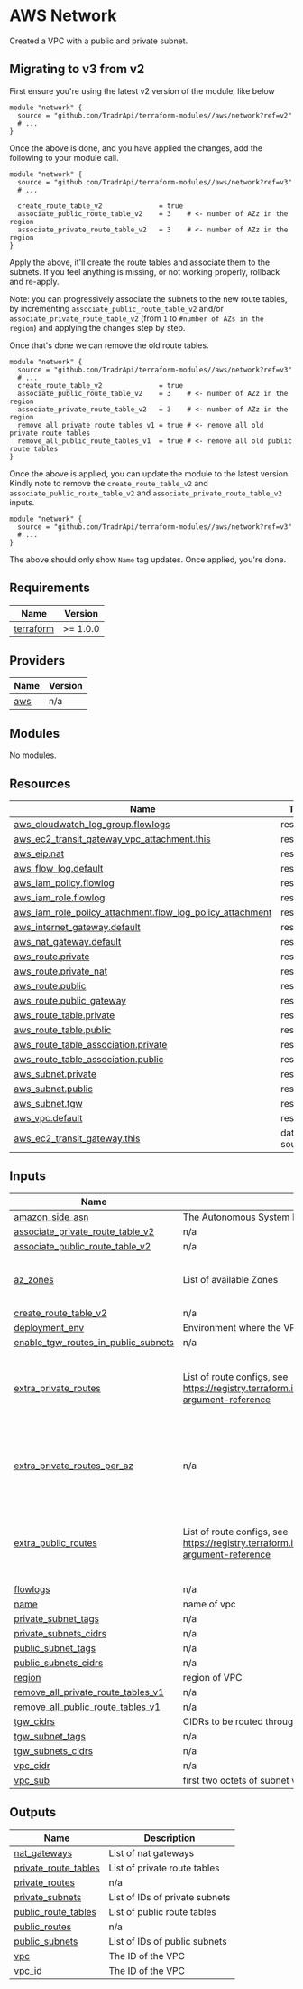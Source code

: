 # AWS Network

Created a VPC with a public and private subnet.

## Migrating to v3 from v2

First ensure you're using the latest v2 version of the module, like below

```hcl
module "network" {
  source = "github.com/TradrApi/terraform-modules//aws/network?ref=v2"
  # ...
}
```

Once the above is done, and you have applied the changes, add the following to your module call.

```hcl
module "network" {
  source = "github.com/TradrApi/terraform-modules//aws/network?ref=v3"
  # ...

  create_route_table_v2              = true
  associate_public_route_table_v2    = 3    # <- number of AZz in the region
  associate_private_route_table_v2   = 3    # <- number of AZz in the region
}
```

Apply the above, it'll create the route tables and associate them to the subnets. If you feel anything is missing, or not working properly, rollback and re-apply.

Note: you can progressively associate the subnets to the new route tables, by incrementing `associate_public_route_table_v2` and/or `associate_private_route_table_v2` (from `1` to `#number of AZs in the region`) and applying the changes step by step.

Once that's done we can remove the old route tables.

```hcl
module "network" {
  source = "github.com/TradrApi/terraform-modules//aws/network?ref=v3"
  # ...
  create_route_table_v2              = true
  associate_public_route_table_v2    = 3    # <- number of AZz in the region
  associate_private_route_table_v2   = 3    # <- number of AZz in the region
  remove_all_private_route_tables_v1 = true # <- remove all old private route tables
  remove_all_public_route_tables_v1  = true # <- remove all old public route tables
}
```

Once the above is applied, you can update the module to the latest version. Kindly note to remove the `create_route_table_v2` and `associate_public_route_table_v2` and `associate_private_route_table_v2` inputs.

```hcl
module "network" {
  source = "github.com/TradrApi/terraform-modules//aws/network?ref=v3"
  # ...
}
```

The above should only show `Name` tag updates. Once applied, you're done.

<!-- BEGIN_TF_DOCS -->
## Requirements

| Name | Version |
|------|---------|
| <a name="requirement_terraform"></a> [terraform](#requirement\_terraform) | >= 1.0.0 |

## Providers

| Name | Version |
|------|---------|
| <a name="provider_aws"></a> [aws](#provider\_aws) | n/a |

## Modules

No modules.

## Resources

| Name | Type |
|------|------|
| [aws_cloudwatch_log_group.flowlogs](https://registry.terraform.io/providers/hashicorp/aws/latest/docs/resources/cloudwatch_log_group) | resource |
| [aws_ec2_transit_gateway_vpc_attachment.this](https://registry.terraform.io/providers/hashicorp/aws/latest/docs/resources/ec2_transit_gateway_vpc_attachment) | resource |
| [aws_eip.nat](https://registry.terraform.io/providers/hashicorp/aws/latest/docs/resources/eip) | resource |
| [aws_flow_log.default](https://registry.terraform.io/providers/hashicorp/aws/latest/docs/resources/flow_log) | resource |
| [aws_iam_policy.flowlog](https://registry.terraform.io/providers/hashicorp/aws/latest/docs/resources/iam_policy) | resource |
| [aws_iam_role.flowlog](https://registry.terraform.io/providers/hashicorp/aws/latest/docs/resources/iam_role) | resource |
| [aws_iam_role_policy_attachment.flow_log_policy_attachment](https://registry.terraform.io/providers/hashicorp/aws/latest/docs/resources/iam_role_policy_attachment) | resource |
| [aws_internet_gateway.default](https://registry.terraform.io/providers/hashicorp/aws/latest/docs/resources/internet_gateway) | resource |
| [aws_nat_gateway.default](https://registry.terraform.io/providers/hashicorp/aws/latest/docs/resources/nat_gateway) | resource |
| [aws_route.private](https://registry.terraform.io/providers/hashicorp/aws/latest/docs/resources/route) | resource |
| [aws_route.private_nat](https://registry.terraform.io/providers/hashicorp/aws/latest/docs/resources/route) | resource |
| [aws_route.public](https://registry.terraform.io/providers/hashicorp/aws/latest/docs/resources/route) | resource |
| [aws_route.public_gateway](https://registry.terraform.io/providers/hashicorp/aws/latest/docs/resources/route) | resource |
| [aws_route_table.private](https://registry.terraform.io/providers/hashicorp/aws/latest/docs/resources/route_table) | resource |
| [aws_route_table.public](https://registry.terraform.io/providers/hashicorp/aws/latest/docs/resources/route_table) | resource |
| [aws_route_table_association.private](https://registry.terraform.io/providers/hashicorp/aws/latest/docs/resources/route_table_association) | resource |
| [aws_route_table_association.public](https://registry.terraform.io/providers/hashicorp/aws/latest/docs/resources/route_table_association) | resource |
| [aws_subnet.private](https://registry.terraform.io/providers/hashicorp/aws/latest/docs/resources/subnet) | resource |
| [aws_subnet.public](https://registry.terraform.io/providers/hashicorp/aws/latest/docs/resources/subnet) | resource |
| [aws_subnet.tgw](https://registry.terraform.io/providers/hashicorp/aws/latest/docs/resources/subnet) | resource |
| [aws_vpc.default](https://registry.terraform.io/providers/hashicorp/aws/latest/docs/resources/vpc) | resource |
| [aws_ec2_transit_gateway.this](https://registry.terraform.io/providers/hashicorp/aws/latest/docs/data-sources/ec2_transit_gateway) | data source |

## Inputs

| Name | Description | Type | Default | Required |
|------|-------------|------|---------|:--------:|
| <a name="input_amazon_side_asn"></a> [amazon\_side\_asn](#input\_amazon\_side\_asn) | The Autonomous System Number (ASN) for the Amazon side of the TGW. | `string` | `"64512"` | no |
| <a name="input_associate_private_route_table_v2"></a> [associate\_private\_route\_table\_v2](#input\_associate\_private\_route\_table\_v2) | n/a | `number` | `0` | no |
| <a name="input_associate_public_route_table_v2"></a> [associate\_public\_route\_table\_v2](#input\_associate\_public\_route\_table\_v2) | n/a | `number` | `0` | no |
| <a name="input_az_zones"></a> [az\_zones](#input\_az\_zones) | List of available Zones | `list(string)` | <pre>[<br/>  "us-west-1a",<br/>  "us-west-1b"<br/>]</pre> | no |
| <a name="input_create_route_table_v2"></a> [create\_route\_table\_v2](#input\_create\_route\_table\_v2) | n/a | `bool` | `false` | no |
| <a name="input_deployment_env"></a> [deployment\_env](#input\_deployment\_env) | Environment where the VPC resides | `string` | n/a | yes |
| <a name="input_enable_tgw_routes_in_public_subnets"></a> [enable\_tgw\_routes\_in\_public\_subnets](#input\_enable\_tgw\_routes\_in\_public\_subnets) | n/a | `bool` | `false` | no |
| <a name="input_extra_private_routes"></a> [extra\_private\_routes](#input\_extra\_private\_routes) | List of route configs, see https://registry.terraform.io/providers/hashicorp/aws/latest/docs/resources/route_table#route-argument-reference | <pre>list(object({<br/>    cidr_block                = string<br/>    vpc_peering_connection_id = optional(string)<br/>    network_interface_id      = optional(string)<br/>  }))</pre> | `[]` | no |
| <a name="input_extra_private_routes_per_az"></a> [extra\_private\_routes\_per\_az](#input\_extra\_private\_routes\_per\_az) | n/a | <pre>map(list(object({<br/>    cidr_block                = string<br/>    vpc_peering_connection_id = optional(string)<br/>    network_interface_id      = optional(string)<br/>  })))</pre> | `{}` | no |
| <a name="input_extra_public_routes"></a> [extra\_public\_routes](#input\_extra\_public\_routes) | List of route configs, see https://registry.terraform.io/providers/hashicorp/aws/latest/docs/resources/route_table#route-argument-reference | <pre>list(object({<br/>    cidr_block                = string<br/>    vpc_peering_connection_id = optional(string)<br/>    network_interface_id      = optional(string)<br/>  }))</pre> | `[]` | no |
| <a name="input_flowlogs"></a> [flowlogs](#input\_flowlogs) | n/a | `bool` | `false` | no |
| <a name="input_name"></a> [name](#input\_name) | name of vpc | `string` | n/a | yes |
| <a name="input_private_subnet_tags"></a> [private\_subnet\_tags](#input\_private\_subnet\_tags) | n/a | `map(string)` | `{}` | no |
| <a name="input_private_subnets_cidrs"></a> [private\_subnets\_cidrs](#input\_private\_subnets\_cidrs) | n/a | `list(string)` | `[]` | no |
| <a name="input_public_subnet_tags"></a> [public\_subnet\_tags](#input\_public\_subnet\_tags) | n/a | `map(string)` | `{}` | no |
| <a name="input_public_subnets_cidrs"></a> [public\_subnets\_cidrs](#input\_public\_subnets\_cidrs) | n/a | `list(string)` | `[]` | no |
| <a name="input_region"></a> [region](#input\_region) | region of VPC | `string` | n/a | yes |
| <a name="input_remove_all_private_route_tables_v1"></a> [remove\_all\_private\_route\_tables\_v1](#input\_remove\_all\_private\_route\_tables\_v1) | n/a | `bool` | `false` | no |
| <a name="input_remove_all_public_route_tables_v1"></a> [remove\_all\_public\_route\_tables\_v1](#input\_remove\_all\_public\_route\_tables\_v1) | n/a | `bool` | `false` | no |
| <a name="input_tgw_cidrs"></a> [tgw\_cidrs](#input\_tgw\_cidrs) | CIDRs to be routed through the TGW | `list(string)` | `[]` | no |
| <a name="input_tgw_subnet_tags"></a> [tgw\_subnet\_tags](#input\_tgw\_subnet\_tags) | n/a | `map(string)` | `{}` | no |
| <a name="input_tgw_subnets_cidrs"></a> [tgw\_subnets\_cidrs](#input\_tgw\_subnets\_cidrs) | n/a | `list(string)` | `[]` | no |
| <a name="input_vpc_cidr"></a> [vpc\_cidr](#input\_vpc\_cidr) | n/a | `string` | `null` | no |
| <a name="input_vpc_sub"></a> [vpc\_sub](#input\_vpc\_sub) | first two octets of subnet vpc | `string` | `"10.0"` | no |

## Outputs

| Name | Description |
|------|-------------|
| <a name="output_nat_gateways"></a> [nat\_gateways](#output\_nat\_gateways) | List of nat gateways |
| <a name="output_private_route_tables"></a> [private\_route\_tables](#output\_private\_route\_tables) | List of private route tables |
| <a name="output_private_routes"></a> [private\_routes](#output\_private\_routes) | n/a |
| <a name="output_private_subnets"></a> [private\_subnets](#output\_private\_subnets) | List of IDs of private subnets |
| <a name="output_public_route_tables"></a> [public\_route\_tables](#output\_public\_route\_tables) | List of public route tables |
| <a name="output_public_routes"></a> [public\_routes](#output\_public\_routes) | n/a |
| <a name="output_public_subnets"></a> [public\_subnets](#output\_public\_subnets) | List of IDs of public subnets |
| <a name="output_vpc"></a> [vpc](#output\_vpc) | The ID of the VPC |
| <a name="output_vpc_id"></a> [vpc\_id](#output\_vpc\_id) | The ID of the VPC |
<!-- END_TF_DOCS -->
